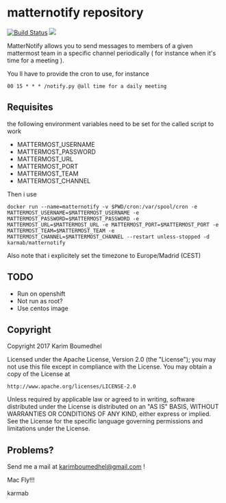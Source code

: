 # matternotify repository

[![Build Status](https://travis-ci.org/karmab/matternotify.svg?branch=master)](https://travis-ci.org/karmab/matternotify)
[![](https://images.microbadger.com/badges/image/karmab/matternotify.svg)](https://microbadger.com/images/karmab/matternotify "Get your own image badge on microbadger.com")

MatterNotify allows you to send messages to members of a given mattermost team in a specific channel periodically ( for instance when it's time for a meeting ).

You ll have to provide the cron to use, for instance

```
00 15 * * * /notify.py @all time for a daily meeting
```

## Requisites

the following environment variables need to be set for the called script to work

- MATTERMOST_USERNAME
- MATTERMOST_PASSWORD
- MATTERMOST_URL
- MATTERMOST_PORT
- MATTERMOST_TEAM
- MATTERMOST_CHANNEL

Then i use

```
docker run --name=matternotify -v $PWD/cron:/var/spool/cron -e MATTERMOST_USERNAME=$MATTERMOST_USERNAME -e MATTERMOST_PASSWORD=$MATTERMOST_PASSWORD -e MATTERMOST_URL=$MATTERMOST_URL -e MATTERMOST_PORT=$MATTERMOST_PORT -e MATTERMOST_TEAM=$MATTERMOST_TEAM -e MATTERMOST_CHANNEL=$MATTERMOST_CHANNEL --restart unless-stopped -d karmab/matternotify
```

Also note that i explicitely set the timezone to Europe/Madrid (CEST)

## TODO

- Run on openshift
- Not run as root?
- Use centos image

## Copyright

Copyright 2017 Karim Boumedhel

Licensed under the Apache License, Version 2.0 (the "License");
you may not use this file except in compliance with the License.
You may obtain a copy of the License at

    http://www.apache.org/licenses/LICENSE-2.0

Unless required by applicable law or agreed to in writing, software
distributed under the License is distributed on an "AS IS" BASIS,
WITHOUT WARRANTIES OR CONDITIONS OF ANY KIND, either express or implied.
See the License for the specific language governing permissions and
limitations under the License.

## Problems?

Send me a mail at [karimboumedhel@gmail.com](mailto:karimboumedhel@gmail.com) !

Mac Fly!!!

karmab
